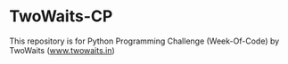# TwoWaits-CP
This repository is for Python Programming Challenge (Week-Of-Code) by TwoWaits (www.twowaits.in)
